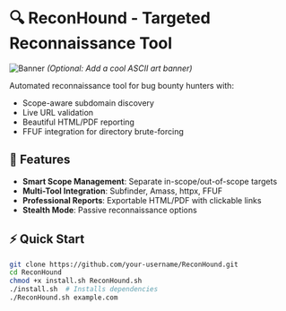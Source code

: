 # 🔍 ReconHound - Targeted Reconnaissance Tool

![Banner](assets/banner.png) *(Optional: Add a cool ASCII art banner)*

Automated reconnaissance tool for bug bounty hunters with:
- Scope-aware subdomain discovery
- Live URL validation
- Beautiful HTML/PDF reporting
- FFUF integration for directory brute-forcing

## 🚀 Features
- **Smart Scope Management**: Separate in-scope/out-of-scope targets
- **Multi-Tool Integration**: Subfinder, Amass, httpx, FFUF
- **Professional Reports**: Exportable HTML/PDF with clickable links
- **Stealth Mode**: Passive reconnaissance options

## ⚡ Quick Start
```bash
git clone https://github.com/your-username/ReconHound.git
cd ReconHound
chmod +x install.sh ReconHound.sh
./install.sh  # Installs dependencies
./ReconHound.sh example.com
